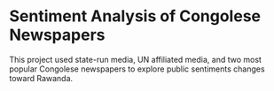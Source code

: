 # Sentiment Analysis of Congolese Newspapers
This project used state-run media, UN affiliated media, and two most popular Congolese newspapers to explore public sentiments changes toward Rawanda.
